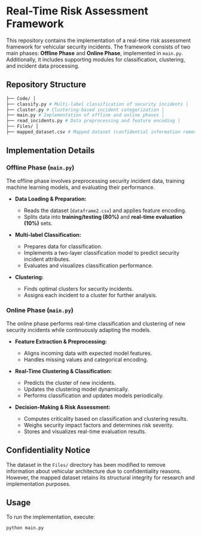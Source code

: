 # Real-Time Risk Assessment Framework

This repository contains the implementation of a real-time risk assessment framework for vehicular security incidents. The framework consists of two main phases: **Offline Phase** and **Online Phase**, implemented in `main.py`. Additionally, it includes supporting modules for classification, clustering, and incident data processing.

## Repository Structure
```bash
├── Code/ │ 
├── classify.py # Multi-label classification of security incidents │ 
├── cluster.py # Clustering-based incident categorization │ 
├── main.py # Implementation of offline and online phases │ 
├── read_incidents.py # Data preprocessing and feature encoding │ 
├── Files/ │ 
├── mapped_dataset.csv # Mapped dataset (confidential information removed)
```
## Implementation Details

### Offline Phase (`main.py`)
The offline phase involves preprocessing security incident data, training machine learning models, and evaluating their performance.

- **Data Loading & Preparation:**  
  - Reads the dataset (`dataframe2.csv`) and applies feature encoding.
  - Splits data into **training/testing (80%)** and **real-time evaluation (10%)** sets.

- **Multi-label Classification:**  
  - Prepares data for classification.
  - Implements a two-layer classification model to predict security incident attributes.
  - Evaluates and visualizes classification performance.

- **Clustering:**  
  - Finds optimal clusters for security incidents.
  - Assigns each incident to a cluster for further analysis.

### Online Phase (`main.py`)
The online phase performs real-time classification and clustering of new security incidents while continuously adapting the models.

- **Feature Extraction & Preprocessing:**  
  - Aligns incoming data with expected model features.
  - Handles missing values and categorical encoding.

- **Real-Time Clustering & Classification:**  
  - Predicts the cluster of new incidents.
  - Updates the clustering model dynamically.
  - Performs classification and updates models periodically.

- **Decision-Making & Risk Assessment:**  
  - Computes criticality based on classification and clustering results.
  - Weighs security impact factors and determines risk severity.
  - Stores and visualizes real-time evaluation results.

## Confidentiality Notice
The dataset in the `Files/` directory has been modified to remove information about vehicular architecture due to confidentiality reasons. However, the mapped dataset retains its structural integrity for research and implementation purposes.

## Usage
To run the implementation, execute:

```bash
python main.py
